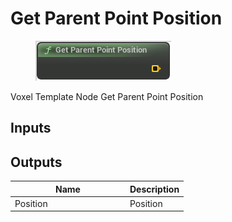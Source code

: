 # Get Parent Point Position

<div align="left" data-full-width="false"><figure><img src="../../../api/Point/Get_Parent_Point_Position.png" alt=""><figcaption></figcaption></figure></div>

Voxel Template Node Get Parent Point Position

## Inputs

## Outputs

<table><thead><tr><th width="170">Name</th><th>Description</th></tr></thead><tbody><tr><td>Position</td><td>Position</td></tr></tbody></table>
